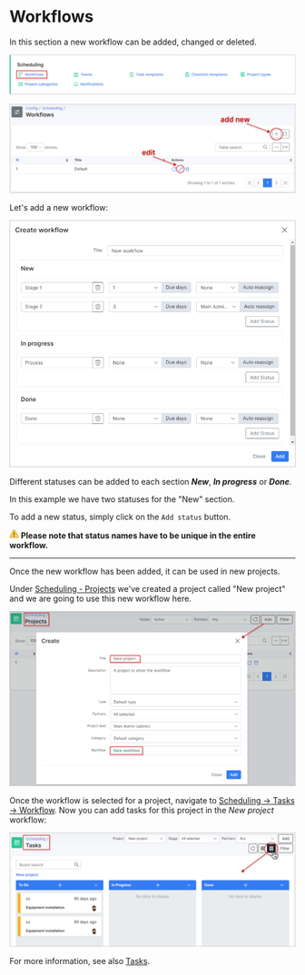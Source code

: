 Workflows
=============
In this section a new workflow can be added, changed or deleted.

![icon](menu.png)

![list](list.png)

Let's add a new workflow:

![edit](create_workflow.png)

Different statuses can be added to each section ***New***, ***In progress*** or ***Done***.

In this example we have two statuses for the "New" section.

To add a new status, simply click on the `Add status` button. 

<icon class="image-icon">![image](warning.png)</icon> **Please note that status names have to be unique in the entire workflow.**
_____________________________________________________________________________
Once the new workflow has been added, it can be used in new projects.

Under [Scheduling - Projects](scheduling/projects/projects.md) we've created a project called "New project" and we are going to use this new workflow here.

![edit project](edit_project.png)

Once the workflow is selected for a project, navigate to [Scheduling → Tasks → Workflow](scheduling/workflow/workflow.md). Now you can add tasks for this project in the *New project* workflow:

![workflow result](workflow.png)

For more information, see also [Tasks](scheduling/tasks/tasks.md).
